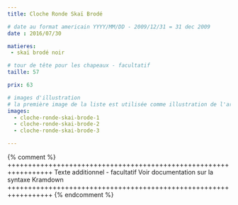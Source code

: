 ```yaml
---
title: Cloche Ronde Skaï Brodé

# date au format americain YYYY/MM/DD - 2009/12/31 = 31 dec 2009
date : 2016/07/30

matieres:
 - skaï brodé noir

# tour de tête pour les chapeaux - facultatif
taille: 57

prix: 63

# images d'illustration
# la première image de la liste est utilisée comme illustration de l'article dans les pages de listing.
images:
  - cloche-ronde-skai-brode-1
  - cloche-ronde-skai-brode-2
  - cloche-ronde-skai-brode-3

---
```

{% comment %} +++++++++++++++++++++++++++++++++++++++++++++++++++++++++++++++++
              Texte additionnel - facultatif
              Voir documentation sur la syntaxe Kramdown
+++++++++++++++++++++++++++++++++++++++++++++++++++++++++++++++++ {% endcomment %}
